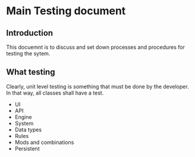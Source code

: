 # Main Testing document

## Introduction
This docuemnt is to discuss and set down processes and procedures for testing the sytem.

## What testing
Clearly, unit level testing is something that must be done by the developer.  In that way, all classes shall have a test.

* UI
* API
* Engine
* System
* Data types
* Rules
* Mods and combinations
* Persistent